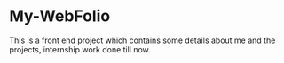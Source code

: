 # My-WebFolio
This is a front end project which contains some details about me and the projects, internship work done till now.
